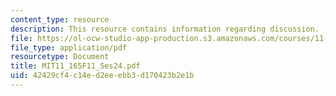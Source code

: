 ```yaml
---
content_type: resource
description: This resource contains information regarding discussion.
file: https://ol-ocw-studio-app-production.s3.amazonaws.com/courses/11-165-infrastructure-and-energy-technology-challenges-fall-2011/42429cf4c14ed2eeebb3d170423b2e1b_MIT11_165F11_Ses24.pdf
file_type: application/pdf
resourcetype: Document
title: MIT11_165F11_Ses24.pdf
uid: 42429cf4-c14e-d2ee-ebb3-d170423b2e1b
---
```

